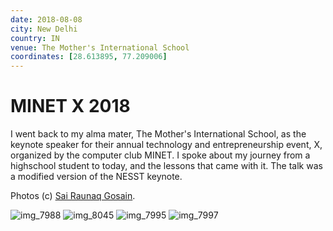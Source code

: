 ```yaml
---
date: 2018-08-08
city: New Delhi
country: IN
venue: The Mother's International School
coordinates: [28.613895, 77.209006]
---
```


# MINET X 2018

I went back to my alma mater, The Mother's International School, as the keynote speaker for their annual technology and entrepreneurship event, X, organized by the computer club MINET. I spoke about my journey from a highschool student to today, and the lessons that came with it. The talk was a modified version of the NESST keynote.

Photos (c) [Sai Raunaq Gosain](https://instagram.com/vellaindian).

![img_7988](https://user-images.githubusercontent.com/2841780/97720874-cb488c00-1aee-11eb-816c-ef38c956e518.jpg)
![img_8045](https://user-images.githubusercontent.com/2841780/97720876-cc79b900-1aee-11eb-80cf-73b95ec452f9.jpg)
![img_7995](https://user-images.githubusercontent.com/2841780/97720881-cd124f80-1aee-11eb-9798-b9b8d6f721a9.jpg)
![img_7997](https://user-images.githubusercontent.com/2841780/97720890-ce437c80-1aee-11eb-99ec-171fcbb73e20.jpg)

